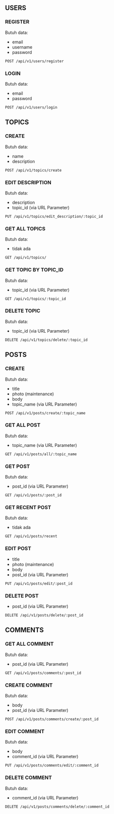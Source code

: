 ## USERS
### REGISTER
Butuh data:
- email
- username
- password
```
POST /api/v1/users/register
```
### LOGIN
Butuh data:
- email
- password
```
POST /api/v1/users/login
```
## TOPICS
### CREATE
Butuh data:
- name
- description
```
POST /api/v1/topics/create
```
### EDIT DESCRIPTION
Butuh data:
- description
- topic_id (via URL Parameter)
```
PUT /api/v1/topics/edit_description/:topic_id
```
### GET ALL TOPICS
Butuh data:
- tidak ada
```
GET /api/v1/topics/
```
### GET TOPIC BY TOPIC_ID
Butuh data:
- topic_id (via URL Parameter)
```
GET /api/v1/topics/:topic_id
```
### DELETE TOPIC
Butuh data:
- topic_id (via URL Parameter)
```
DELETE /api/v1/topics/delete/:topic_id
```
## POSTS
### CREATE
Butuh data:
- title
- photo (maintenance)
- body
- topic_name (via URL Parameter)
```
POST /api/v1/posts/create/:topic_name
```
### GET ALL POST
Butuh data:
- topic_name (via URL Parameter)
```
GET /api/v1/posts/all/:topic_name
```
### GET POST
Butuh data:
- post_id (via URL Parameter)
```
GET /api/v1/posts/:post_id
```
### GET RECENT POST
Butuh data:
- tidak ada
```
GET /api/v1/posts/recent
```
### EDIT POST
- title
- photo (maintenance)
- body
- post_id (via URL Parameter)
```
PUT /api/v1/posts/edit/:post_id
```
### DELETE POST
- post_id (via URL Parameter)
```
DELETE /api/v1/posts/delete/:post_id
```
## COMMENTS
### GET ALL COMMENT
Butuh data:
- post_id (via URL Parameter)
```
GET /api/v1/posts/comments/:post_id
```
### CREATE COMMENT
Butuh data:
- body
- post_id (via URL Parameter)
```
POST /api/v1/posts/comments/create/:post_id
```
### EDIT COMMENT
Butuh data:
- body
- comment_id (via URL Parameter)
```
PUT /api/v1/posts/comments/edit/:comment_id
```
### DELETE COMMENT
Butuh data:
- comment_id (via URL Parameter)
```
DELETE /api/v1/posts/comments/delete/:comment_id
